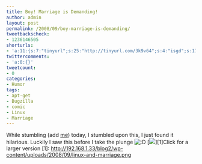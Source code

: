 ```yaml
---
title: Boy! Marriage is Demanding!
author: admin
layout: post
permalink: /2008/09/boy-marriage-is-demanding/
tweetbackscheck:
- 1236146505
shorturls:
- 'a:11:{s:7:"tinyurl";s:25:"http://tinyurl.com/3k9v64";s:4:"isgd";s:17:"http://is.gd/fjwG";s:5:"bitly";s:18:"http://bit.ly/hUBd";s:5:"snipr";s:22:"http://snipr.com/9sjww";s:5:"snurl";s:22:"http://snurl.com/9sjww";s:7:"snipurl";s:24:"http://snipurl.com/9sjww";s:4:"trim";s:17:"http://tr.im/4ahv";s:5:"adjix";s:207:"(10 Jan 2008 temporary restriction: API requires valid partnerID or partnerEmail key in request. Contact us if this affects you.) Invalid Adjix request. API documentation @ http://web.adjix.com/AdjixAPI.html";s:4:"advu";s:203:"(10 Jan 2008 temporary restriction: API requires valid partnerID or partnerEmail key in request. Contact us if this affects you.) Invalid Adjix request. API documentation @ http://web.ad.vu/AdjixAPI.html";s:4:"zima";s:19:"http://zi.ma/60107f";s:9:"permalink";s:54:"http://hehe2.net/linuxhumor/boy-marriage-is-demanding/";}'
twittercomments:
- 'a:0:{}'
tweetcount:
- 0
categories:
- Humor
tags:
- apt-get
- Bugzilla
- comic
- Linux
- Marriage
---
```

While stumbling (add [me](http://juventini.stumbleupon.com)) today, I stumbled upon this, I just found it hilarious. Luckily I saw this before I take the plunge ![:D](http://192.168.1.2/blog2/wp-includes/images/smilies/icon_biggrin.gif)
\[![](http://192.168.1.33/blog2/wp-content/uploads/2008/09/linux-and-marriage.png)\]\[1\]Click for a larger version
\[1\]: http://192.168.1.33/blog2/wp-content/uploads/2008/09/linux-and-marriage.png